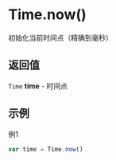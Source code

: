 # Time.now()
初始化当前时间点（精确到毫秒）

## 返回值
``Time`` **time** - 时间点

## 示例
例1

```javascript
var time = Time.now()
```